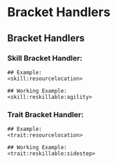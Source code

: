 # Bracket Handlers

## Bracket Handlers

### Skill Bracket Handler:

    ## Example:
    <skill:resourcelocation>
    
    ## Working Example:
    <skill:reskillable:agility>
    

### Trait Bracket Handler:

    ## Example:
    <trait:resourcelocation>
    
    ## Working Example:
    <trait:reskillable:sidestep>